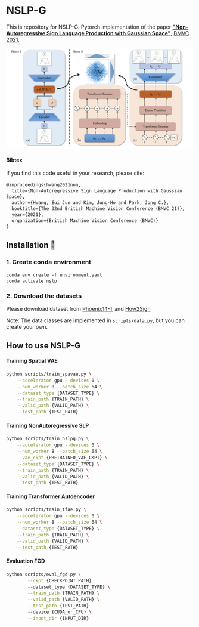 # NSLP-G

This is repository for NSLP-G.
Pytorch implementation of the paper [**"Non-Autoregressive Sign Language
Production with Gaussian Space"**](https://www.bmvc2021-virtualconference.com/assets/papers/1102.pdf), [BMVC 2021](https://www.bmvc2021-virtualconference.com).

![teaser_dark](figures/nslpg.png)

#### Bibtex
If you find this code useful in your research, please cite:

```
@inproceedings{hwang2021non,
  title={Non-Autoregressive Sign Language Production with Gaussian Space},
  author={Hwang, Eui Jun and Kim, Jung-Ho and Park, Jong C.},
  booktitle={The 32nd British Machine Vision Conference (BMVC 21)},
  year={2021},
  organization={British Machine Vision Conference (BMVC)}
}
```

## Installation :construction_worker:
### 1. Create conda environment
```
conda env create -f environment.yaml
conda activate nslp
```

### 2. Download the datasets
Please download dataset from
[Phoenix14-T](https://www-i6.informatik.rwth-aachen.de/~koller/RWTH-PHOENIX-2014-T/) and 
[How2Sign](https://how2sign.github.io/)

Note: The data classes are implemented in ```scripts/data.py```, but you can create your own.

## How to use NSLP-G
#### Training Spatial VAE
```bash
python scripts/train_spavae.py \
    --accelerator gpu --devices 0 \
    --num_worker 8 --batch_size 64 \
    --dataset_type {DATASET_TYPE} \
    --train_path {TRAIN_PATH} \
    --valid_path {VALID_PATH} \
    --test_path {TEST_PATH}
```
#### Training NonAutoregressive SLP
```bash
python scripts/train_nslpg.py \
    --accelerator gpu --devices 0 \
    --num_worker 8 --batch_size 64 \
    --vae_ckpt {PRETRAINED_VAE_CKPT} \
    --dataset_type {DATASET_TYPE} \
    --train_path {TRAIN_PATH} \
    --valid_path {VALID_PATH} \
    --test_path {TEST_PATH}
```
#### Training Transformer Autoencoder
```bash
python scripts/train_tfae.py \
    --accelerator gpu --devices 0 \
    --num_worker 8 --batch_size 64 \
    --dataset_type {DATASET_TYPE} \
    --train_path {TRAIN_PATH} \
    --valid_path {VALID_PATH} \
    --test_path {TEST_PATH}
```
#### Evaluation FGD
```bash
python scripts/eval_fgd.py \
        --ckpt {CHECKPOINT_PATH}
        --dataset_type {DATASET_TYPE} \
        --train_path {TRAIN_PATH} \
        --valid_path {VALID_PATH} \
        --test_path {TEST_PATH}
        --device {CUDA_or_CPU} \
        --input_dir {INPUT_DIR}
```
